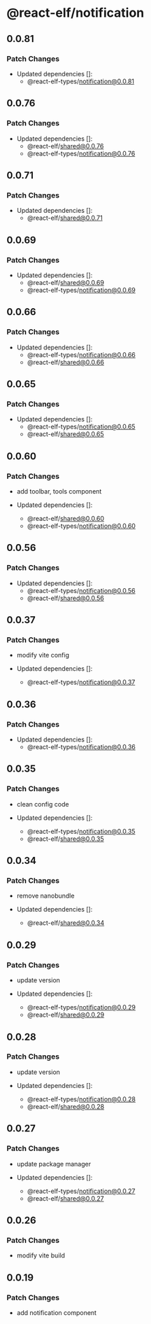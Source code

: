 # @react-elf/notification

## 0.0.81

### Patch Changes

- Updated dependencies []:
  - @react-elf-types/notification@0.0.81

## 0.0.76

### Patch Changes

- Updated dependencies []:
  - @react-elf/shared@0.0.76
  - @react-elf-types/notification@0.0.76

## 0.0.71

### Patch Changes

- Updated dependencies []:
  - @react-elf/shared@0.0.71

## 0.0.69

### Patch Changes

- Updated dependencies []:
  - @react-elf/shared@0.0.69
  - @react-elf-types/notification@0.0.69

## 0.0.66

### Patch Changes

- Updated dependencies []:
  - @react-elf-types/notification@0.0.66
  - @react-elf/shared@0.0.66

## 0.0.65

### Patch Changes

- Updated dependencies []:
  - @react-elf-types/notification@0.0.65
  - @react-elf/shared@0.0.65

## 0.0.60

### Patch Changes

- add toolbar, tools component

- Updated dependencies []:
  - @react-elf/shared@0.0.60
  - @react-elf-types/notification@0.0.60

## 0.0.56

### Patch Changes

- Updated dependencies []:
  - @react-elf-types/notification@0.0.56
  - @react-elf/shared@0.0.56

## 0.0.37

### Patch Changes

- modify vite config

- Updated dependencies []:
  - @react-elf-types/notification@0.0.37

## 0.0.36

### Patch Changes

- Updated dependencies []:
  - @react-elf-types/notification@0.0.36

## 0.0.35

### Patch Changes

- clean config code

- Updated dependencies []:
  - @react-elf-types/notification@0.0.35
  - @react-elf/shared@0.0.35

## 0.0.34

### Patch Changes

- remove nanobundle

- Updated dependencies []:
  - @react-elf/shared@0.0.34

## 0.0.29

### Patch Changes

- update version

- Updated dependencies []:
  - @react-elf-types/notification@0.0.29
  - @react-elf/shared@0.0.29

## 0.0.28

### Patch Changes

- update version

- Updated dependencies []:
  - @react-elf-types/notification@0.0.28
  - @react-elf/shared@0.0.28

## 0.0.27

### Patch Changes

- update package manager

- Updated dependencies []:
  - @react-elf-types/notification@0.0.27
  - @react-elf/shared@0.0.27

## 0.0.26

### Patch Changes

- modify vite build

## 0.0.19

### Patch Changes

- add notification component
